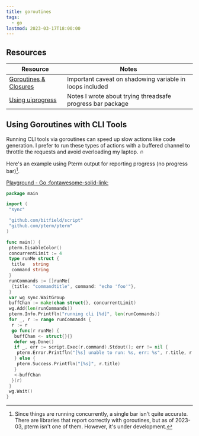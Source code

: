 ```yaml
---
title: goroutines
tags:
  - go
lastmod: 2023-03-17T18:00:00
---
```

## Resources

| Resource                                                                | Notes                                                      |
| ----------------------------------------------------------------------- | ---------------------------------------------------------- |
| [Goroutines & Closures](https://go.dev/doc/faq#closures_and_goroutines) | Important caveat on shadowing variable in loops included   |
| [Using uiprogress](https://www.sheldonhull.com/go-r1-day-70/)           | Notes I wrote about trying threadsafe progress bar package |

## Using Goroutines with CLI Tools

Running CLI tools via goroutines can speed up slow actions like code generation.
I prefer to run these types of actions with a buffered channel to throttle the requests and avoid overloading my laptop. 🔥

Here's an example using Pterm output for reporting progress (no progress bar)[^race-conditions].

[Playground - Go :fontawesome-solid-link:](https://go.dev/play/p/1-XLUoLpBy4)

```go title="Invoking CLI With Buffered Channels"
package main

import (
 "sync"

 "github.com/bitfield/script"
 "github.com/pterm/pterm"
)

func main() {
 pterm.DisableColor()
 concurrentLimit := 4
 type runMe struct {
  title   string
  command string
 }
 runCommands := []runMe{
  {title: "commandtitle", command: "echo 'foo'"},
 }
 var wg sync.WaitGroup
 buffChan := make(chan struct{}, concurrentLimit)
 wg.Add(len(runCommands))
 pterm.Info.Printfln("running cli [%d]", len(runCommands))
 for _, r := range runCommands {
  r := r
  go func(r runMe) {
   buffChan <- struct{}{}
   defer wg.Done()
   if _, err := script.Exec(r.command).Stdout(); err != nil {
    pterm.Error.Printfln("[%s] unable to run: %s, err: %s", r.title, r.command, err)
   } else {
    pterm.Success.Printfln("[%s]", r.title)
   }
   <-buffChan
  }(r)
 }
 wg.Wait()
}

```

[^race-conditions]: Since things are running concurrently, a single bar isn't quite accurate. There are libraries that report correctly with goroutines, but as of 2023-03, pterm isn't one of them. However, it's under development.
